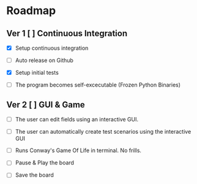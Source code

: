 # Roadmap
## Ver 1 [ ] Continuous Integration
- [x] Setup continuous integration

- [ ] Auto release on Github

- [x] Setup initial tests
 
- [ ] The program becomes self-excecutable (Frozen Python Binaries)

## Ver 2 [ ] GUI & Game
- [ ] The user can edit fields using an interactive GUI.

- [ ] The user can automatically create test scenarios using the interactive GUI

- [ ] Runs Conway's Game Of Life in terminal. No frills.

- [ ] Pause & Play the board

- [ ] Save the board
